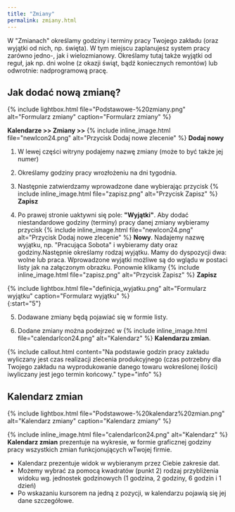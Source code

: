 ```yaml
---
title: "Zmiany"
permalink: zmiany.html
---
```

W "Zmianach" określamy godziny i terminy pracy Twojego zakładu (oraz wyjątki od nich, np. święta). W tym miejscu zaplanujesz system pracy zarówno jedno-, jak i wielozmianowy. Określamy tutaj także wyjątki od reguł, jak np. dni wolne (z okazji świąt, bądź koniecznych remontów) lub odwrotnie: nadprogramową pracę. 

## Jak dodać nową zmianę?

{% include lightbox.html file="Podstawowe-%20zmiany.png" alt="Formularz zmiany" caption="Formularz zmiany" %}  

**Kalendarze >> Zmiany >>** {% include inline_image.html file="newIcon24.png" alt="Przycisk Dodaj nowe zlecenie" %} **Dodaj nowy**

1. W lewej części witryny podajemy nazwę zmiany (może to być także jej numer)

2. Określamy godziny pracy wrozłożeniu na dni tygodnia.

3. Następnie zatwierdzamy wprowadzone dane wybierając przycisk {% include inline_image.html file="zapisz.png" alt="Przycisk Zapisz" %} **Zapisz**

4. Po prawej stronie uaktywni się pole: **"Wyjątki"**. Aby dodać niestandardowe godziny (terminy) pracy danej zmiany wybieramy przycisk {% include inline_image.html file="newIcon24.png" alt="Przycisk Dodaj nowe zlecenie" %} **Nowy**. Nadajemy nazwę wyjątku, np. "Pracująca Sobota" i wybieramy daty oraz godziny.Następnie określamy rodzaj wyjątku. Mamy do dyspozycji dwa: wolne lub praca. Wprowadzone wyjątki możliwe są do wglądu w postaci listy jak na załączonym obrazku. Ponownie klikamy  {% include inline_image.html file="zapisz.png" alt="Przycisk Zapisz" %} **Zapisz**

{% include lightbox.html file="definicja_wyjatku.png" alt="Formularz wyjątku" caption="Formularz wyjątku" %}  
{:start="5"}

5. Dodawane zmiany będą pojawiać się w formie listy.

6. Dodane zmiany można podejrzeć w {% include inline_image.html file="calendarIcon24.png" alt="Kalendarz" %} **Kalendarzu zmian**.

{% include callout.html content="Na podstawie godzin pracy zakładu wyliczany jest czas realizacji zlecenia produkcyjnego (czas potrzebny dla Twojego zakładu na wyprodukowanie danego towaru wokreślonej ilości) iwyliczany jest jego termin końcowy." type="info" %} 


## Kalendarz zmian

{% include lightbox.html file="Podstawowe-%20kalendarz%20zmian.png" alt="Kalendarz zmiany" caption="Kalendarz zmiany" %}  

{% include inline_image.html file="calendarIcon24.png" alt="Kalendarz" %} **Kalendarz zmian** prezentuje na wykresie, w formie graficznej godziny pracy wszystkich zmian funkcjonujących wTwojej firmie. 

- Kalendarz prezentuje widok w wybieranym przez Ciebie zakresie dat.
- Możemy wybrać za pomocą kwadratów (punkt 2) rodzaj przybliżenia widoku wg. jednostek godzinowych (1 godzina, 2 godziny, 6 godzin i 1 dzień)
- Po wskazaniu kursorem na jedną z pozycji, w kalendarzu pojawią się jej dane szczegółowe.

